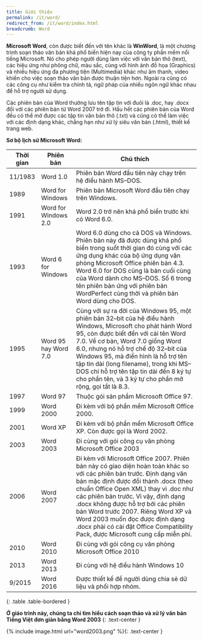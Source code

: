 ```yaml
---
title: Giới thiệu
permalink: /it/word/
redirect_from: /it/word/index.html
breadcrumb: Word
---
```


**Microsoft Word**, còn được biết đến với tên khác là **WinWord**, là một chương trình soạn thảo văn bản khá phổ biển hiện nay của công ty phần mềm nổi tiếng Microsoft. Nó cho phép người dùng làm việc với văn bản thô (text), các hiệu ứng như phông chữ, màu sắc, cùng với hình ảnh đồ họa (Graphics) và nhiều hiệu ứng đa phương tiện (Multimedia) khác như âm thanh, video khiến cho việc soạn thảo văn bản được thuận tiện hơn. Ngoài ra cũng có các công cụ như kiểm tra chính tả, ngữ pháp của nhiều ngôn ngữ khác nhau để hỗ trợ người sử dụng.

Các phiên bản của Word thường lưu tên tập tin với đuôi là .doc, hay .docx đối với các phiên bản từ Word 2007 trở đi. Hầu hết các phiên bản của Word đều có thể mở được các tập tin văn bản thô (.txt) và cũng có thể làm việc với các định dạng khác, chẳng hạn như xử lý siêu văn bản (.html), thiết kế trang web.

**Sơ bộ lịch sử Microsoft Word:**

|Thời gian|  Phiên bản            |  Chú thích                                                 |
|---------|-----------------------|------------------------------------------------------------|
| 11/1983 |  Word 1.0             |  Phiên bản Word đầu tiên này chạy trên hệ điều hành MS–DOS.|
|  1989   |  Word for Windows     |  Phiên bản Microsoft Word đầu tiên chạy trên Windows.      |
|  1991   |  Word for Windows 2.0 |  Word 2.0 trở nên khá phổ biển trước khi có Word 6.0.      |
|  1993   |  Word 6 for Windows   |  Word 6.0 dùng cho cả DOS và Windows. Phiên bản này đã được dùng khá phổ biển trong suốt thời gian đó cùng với các ứng dụng khác của bộ ứng dụng văn phòng Microsoft Office phiên bản 4.3. Word 6.0 for DOS cũng là bản cuối cùng của Word dành cho MS–DOS. Số 6 trong tên phiên bản ứng với phiên bản WordPerfect cùng thời và phiên bản Word dùng cho DOS.  |
|  1995   |  Word 95 hay Word 7.0 |  Cùng với sự ra đời của Windows 95, một phiên bản 32–bit của hệ điều hành Windows, Microsoft cho phát hành Word 95, còn được biết đến với cái tên Word 7.0. Về cơ bản, Word 7.0 giống Word 6.0, nhưng nó hỗ trợ chế độ 32–bit của Windows 95, mà điển hình là hỗ trợ tên tập tin dài (long filename), trong khi MS–DOS chỉ hỗ trợ tên tập tin dài đến 8 ký tự cho phần tên, và 3 ký tự cho phần mở rộng, gọi tắt là 8.3.  |
|  1997   |  Word 97              |  Thuộc gói sản phẩm Microsoft Office 97.                   |
|  1999   |  Word 2000            |  Đi kèm với bộ phần mềm Microsoft Office 2000.             |
|  2001   |  Word XP              |  Đi kèm với bộ phần mềm Microsoft Office XP. Còn được gọi là Word 2002.  |
|  2003   |  Word 2003            |  Đi cùng với gói công cụ văn phòng Microsoft Office 2003   |
|  2006   |  Word 2007            |  Đi kèm với Microsoft Office 2007. Phiên bản này có giao diện hoàn toàn khác so với các phiên bản trước. Định dạng văn bản mặc định được đổi thành .docx (theo chuẩn Office Open XML) thay vì .doc như các phiên bản trước. Vì vậy, định dạng .docx không được hỗ trợ bởi các phiên bản Word trước 2007. Riêng Word XP và Word 2003 muốn đọc được định dạng .docx phải có cài đặt Office Compatibility Pack, được Microsoft cung cấp miễn phí.  |
|  2010   |  Word 2010            |  Đi cùng với gói công cụ văn phòng Microsoft Office 2010   |
|  2013   |  Word 2013            |  Đi cùng với hệ điều hành Windows 10                       |
| 9/2015  |  Word 2016            |  Được thiết kế để người dùng chia sẻ dữ liệu và phối hợp nhóm.|
{: .table .table-bordered }

**Ở giáo trình này, chúng ta chỉ tìm hiểu cách soạn thảo và xử lý văn bản  
Tiếng Việt đơn giản bằng Word 2003**
{: .text-center }

{% include image.html url="word2003.png" %}{: .text-center }